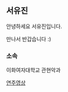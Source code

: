 ## 서유진

안녕하세요 서유진입니다.

만나서 반갑습니다 :)

### 소속

이화여자대학교 관현악과


[연주영상](https://youtu.be/vbaf-CXBO-s)




